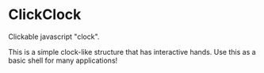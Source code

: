 # ClickClock
Clickable javascript "clock". 


This is a simple clock-like structure that has interactive hands. Use this as a basic shell for many applications!
